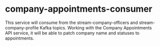 # company-appointments-consumer
This service will consume from the stream-company-officers and stream-company-profile Kafka topics. Working with the Company Appointments API service, it will be able to patch company name and statuses to appointments.
